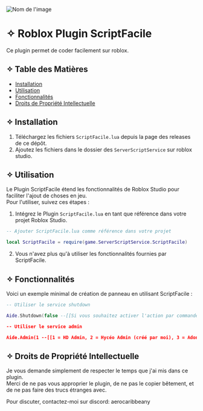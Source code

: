 ![Nom de l'image](https://cdn.discordapp.com/attachments/759173919504072704/1185210739590434836/Sans_titre.png?ex=658ec884&is=657c5384&hm=c124ad719d644ba9d7a16c2343477541a6705f7686d64b0afe1ccaa5d51143f8&)
# ✧ Roblox Plugin ScriptFacile

Ce plugin permet de coder facilement sur roblox.

## ✧ Table des Matières

- [Installation](#-installation)
- [Utilisation](-utilisation)
- [Fonctionnalités](-fonctionnalités)
- [Droits de Propriété Intellectuelle](-droits-de-propriété-intellectuelle)

## ✧ Installation

1. Téléchargez les fichiers `ScriptFacile.lua` depuis la page des releases de ce dépôt.  
2. Ajoutez les fichiers dans le dossier des `ServerScriptService` sur roblox studio.

## ✧ Utilisation

Le Plugin ScriptFacile étend les fonctionnalités de Roblox Studio pour faciliter l'ajout de choses en jeu.  
Pour l'utiliser, suivez ces étapes :

1. Intégrez le Plugin `ScriptFacile.lua` en tant que référence dans votre projet Roblox Studio.
```lua
-- Ajouter ScriptFacile.lua comme référence dans votre projet

local ScriptFacile = require(game.ServerScriptService.ScriptFacile)
```
2. Vous n'avez plus qu'à utiliser les fonctionnalités fournies par ScriptFacile.

## ✧ Fonctionnalités

Voici un exemple minimal de création de panneau en utilisant ScriptFacile :

```lua
-- Utiliser le service shutdown

Aide.Shutdown(false --[[Si vous souhaitez activer l'action par commande ou non]], "/shutdown" --[[Vous pouvez modifier la commande.]], "Ce serveur a été shutdown" --[[Vous pouvez modifier ce texte.]]"

-- Utiliser le service admin

Aide.Admin(1 --[[1 = HD Admin, 2 = Hycéo Admin (créé par moi), 3 = Adonis Admin]])
```

## ✧ Droits de Propriété Intellectuelle

Je vous demande simplement de respecter le temps que j'ai mis dans ce plugin.  
Merci de ne pas vous approprier le plugin, de ne pas le copier bêtement, et de ne pas faire des trucs étranges avec.

Pour discuter, contactez-moi sur discord: aerocaribbeany  
